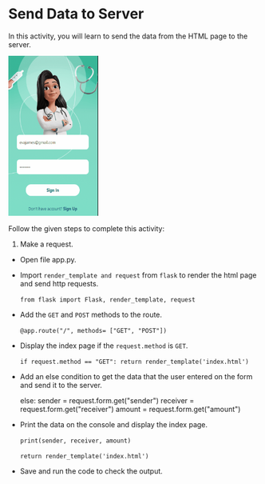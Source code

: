 Send Data to Server
===================


In this activity, you will learn to send the data from the HTML page to the server.




<img src= "https://github.com/procodingclass/tutorial_images/blob/main/C58SA1.gif?raw=true" width = "180" height = "320">




Follow the given steps to complete this activity:
1. Make a request.


* Open file app.py.


* Import `render_template and request` from `flask` to render the html page and send http requests.


    `from flask import Flask, render_template, request`


* Add the `GET` and `POST` methods to the route.


    `@app.route("/", methods= ["GET", "POST"])`


* Display the index page if the `request.method` is `GET`.
 
    `if request.method == "GET":
        return render_template('index.html')`


* Add an else condition to get the data that the user entered on the form and send it to the server.


    else:
        sender = request.form.get("sender")
        receiver = request.form.get("receiver")
        amount = request.form.get("amount")


* Print the data on the console and display the index page.


    `print(sender, receiver, amount)`


    `return render_template('index.html')`
   


* Save and run the code to check the output.
